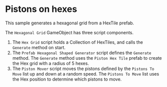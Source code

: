 # Pistons on hexes

This sample generates a hexagonal grid from a HexTile prefab.

The `Hexagonal Grid` GameObject has three script components.

1. The `Hex Grid` script holds a Collection of HexTiles, and calls the `Generate` method on start.
1. The `Prefab Hexagonal Shaped Generator` script defines the `Generate` method. The `Generate` method uses the
   `Piston Hex Tile` prefab to create the Hex grid with a radius of 5 hexes.
1. The `Piston Mover` script moves the pistons defined by the `Pistons To Move` list up and down at a random speed. The
   `Pistons To Move` list uses the Hex position to determine which pistons to move.
